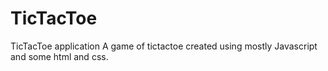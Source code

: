 # TicTacToe
TicTacToe application
A game of tictactoe created using mostly Javascript and some html and css.
